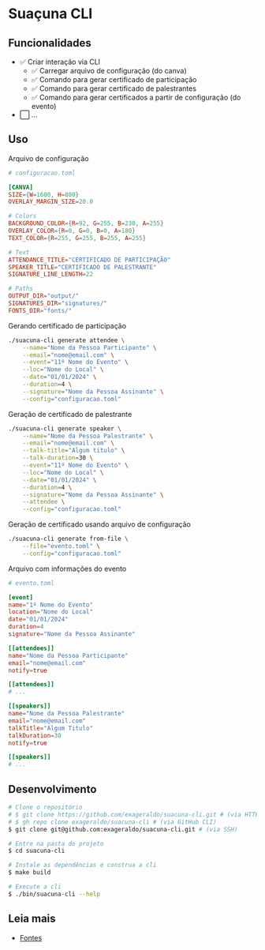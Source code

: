# Suaçuna CLI

## Funcionalidades

- ✅ Criar interação via CLI
    - ✅ Carregar arquivo de configuração (do canva)
    - ✅ Comando para gerar certificado de participação
    - ✅ Comando para gerar certificado de palestrantes
    - ✅ Comando para gerar certificados a partir de configuração (do evento)
- ⬜️ ...

## Uso

Arquivo de configuração

```toml
# configuracao.toml

[CANVA]
SIZE={W=1600, H=800}
OVERLAY_MARGIN_SIZE=20.0

# Colors
BACKGROUND_COLOR={R=92, G=255, B=230, A=255}
OVERLAY_COLOR={R=0, G=0, B=0, A=180}
TEXT_COLOR={R=255, G=255, B=255, A=255}

# Text
ATTENDANCE_TITLE="CERTIFICADO DE PARTICIPAÇÃO"
SPEAKER_TITLE="CERTIFICADO DE PALESTRANTE"
SIGNATURE_LINE_LENGTH=22

# Paths
OUTPUT_DIR="output/"
SIGNATURES_DIR="signatures/"
FONTS_DIR="fonts/"
```

Gerando certificado de participação

```sh
./suacuna-cli generate attendee \
    --name="Nome da Pessoa Participante" \
    --email="nome@email.com" \
    --event="11º Nome do Evento" \
    --loc="Nome do Local" \
    --date="01/01/2024" \
    --duration=4 \
    --signature="Nome da Pessoa Assinante" \
    --config="configuracao.toml"
```

Geração de certificado de palestrante

```sh
./suacuna-cli generate speaker \
    --name="Nome da Pessoa Palestrante" \
    --email="nome@email.com" \
    --talk-title="Algum titulo" \
    --talk-duration=30 \
    --event="11º Nome do Evento" \
    --loc="Nome do Local" \
    --date="01/01/2024" \
    --duration=4 \
    --signature="Nome da Pessoa Assinante" \
    --attendee \
    --config="configuracao.toml"
```

Geração de certificado usando arquivo de configuração

```sh
./suacuna-cli generate from-file \
    --file="evento.toml" \
    --config="configuracao.toml"
```

Arquivo com informações do evento

```toml
# evento.toml

[event]
name="1º Nome do Evento"
location="Nome do Local"
date="01/01/2024"
duration=4
signature="Nome da Pessoa Assinante"

[[attendees]]
name="Nome da Pessoa Participante"
email="nome@email.com"
notify=true

[[attendees]]
# ...

[[speakers]]
name="Nome da Pessoa Palestrante"
email="nome@email.com"
talkTitle="Algum Titulo"
talkDuration=30
notify=true

[[speakers]]
# ...
```



## Desenvolvimento

```sh
# Clone o repositório
# $ git clone https://github.com/exageraldo/suacuna-cli.git # (via HTTPS)
# $ gh repo clone exageraldo/suacuna-cli # (via GitHub CLI)
$ git clone git@github.com:exageraldo/suacuna-cli.git # (via SSH)

# Entre na pasta do projeto
$ cd suacuna-cli

# Instale as dependências e construa a cli
$ make build

# Execute a cli
$ ./bin/suacuna-cli --help
```


## Leia mais

- [Fontes](fonts/README.md)